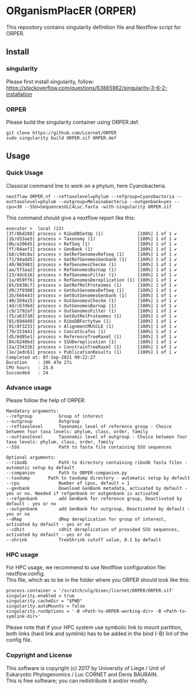 # ORganismPlacER (ORPER)

This repository contains singularity definition file and Nextflow script for ORPER.  

## Install

### singularity
Please first install singularity, follow:
https://stackoverflow.com/questions/63865962/singularity-3-6-2-installation  

### ORPER

Please build the singularity container using ORPER.def.

    git clone https://github.com/Lcornet/ORPER
    sudo singularity build ORPER.sif ORPER.def

## Usage

### Quick Usage

Classical command line to work on a phylum, here Cyanobacteria.

    nextflow ORPER.nf --reftaxolevel=phylum --refgroup=Cyanobacteria --outtaxolevel=phylum --outgroup=Melainabacteria --outgenbank=yes --cpu=30 --SSU=SequencesULC4Luc.fasta -with-singularity ORPER.sif

This command should give a nextflow report like this:

    executor >  local (23)
    [3f/8bd288] process > RiboDBSetUp (1)             [100%] 1 of 1 ✔
    [1b/d33ae5] process > Taxonomy (1)                [100%] 1 of 1 ✔
    [0b/e20645] process > RefSeq (1)                  [100%] 1 of 1 ✔
    [ff/04aef1] process > GenBank (1)                 [100%] 1 of 1 ✔
    [b8/c9dc0a] process > GetRefGenomesRefseq (1)     [100%] 1 of 1 ✔
    [71/94add5] process > GetRefGenomesGenbank (1)    [100%] 1 of 1 ✔
    [40/965983] process > RefGenomesCheckm (1)        [100%] 1 of 1 ✔
    [aa/5f3aa2] process > RefGenomesBarnap (1)        [100%] 1 of 1 ✔
    [23/4dcb16] process > RefGenomesFilter (1)        [100%] 1 of 1 ✔
    [1a/059ff6] process > RefGenomesDereplication (1) [100%] 1 of 1 ✔
    [65/b930c7] process > GetRefRelProteomes (1)      [100%] 1 of 1 ✔
    [d9/2f9308] process > GetOutGenomesRefSeq (1)     [100%] 1 of 1 ✔
    [2b/666443] process > GetOutGenomesGenbank (1)    [100%] 1 of 1 ✔
    [40/269a15] process > OutGenomesCheckm (1)        [100%] 1 of 1 ✔
    [4d/cb7dbd] process > OutGenomesBarnap (1)        [100%] 1 of 1 ✔
    [c9/1792af] process > OutGenomesFilter (1)        [100%] 1 of 1 ✔
    [f5/a63730] process > GetOutRelProteomes (1)      [100%] 1 of 1 ✔
    [01/69d4d9] process > RiboDBFortytwo (1)          [100%] 1 of 1 ✔
    [91/8f3231] process > AlignmentMUSCLE (1)         [100%] 1 of 1 ✔
    [79/153441] process > ConcatScafos (1)            [100%] 1 of 1 ✔
    [d5/6d85e1] process > ReferenceTreeRaxml (1)      [100%] 1 of 1 ✔
    [84/6240bd] process > SSUDereplication (1)        [100%] 1 of 1 ✔
    [2a/23433b] process > ConstrainTreeRaxml (1)      [100%] 1 of 1 ✔
    [1e/1edc61] process > PublicationResults (1)      [100%] 1 of 1 ✔
    Completed at: 07-Sep-2021 09:22:27
    Duration    : 20h 47m 27s
    CPU hours   : 25.6
    Succeeded   : 24

### Advance usage

Please follow the help of ORPER:

    Mandatory arguments:
    --refgroup          Group of interest
    --outgroup          Outgroup
    --reftaxolevel      Taxonomic level of reference group - Choice between four taxa levels: phylum, class, order, family
    --outtaxolevel      Taxonomic level of outgroup - Choice between four taxa levels: phylum, class, order, family
    --SSU               Path to fasta file containing SSU sequences                     

    Optional arguments:
    --ribodb            Path to directory containing ribodb fasta files - automatic setup by default
    --companion         Path to ORPER-companion.py 
    --taxdump 		Path to taxdump directory - automatic setup by default
    --cpu               Number of cpus, default = 1
    --genbank           Download GenBank metadata, activated by default - yes or no. Needed if refgenbank or outgenbank is activated
    --refgenbank        add GenBank for reference group, Deactivated by default - yes or no
    --outgenbank        add GenBank for outgroup, Deactivated by default - yes or no
    --dRep              dRep dereplication for group of interest, activated by default - yes or no
    --cdhit             cdhit dereplication of provided SSU sequences, activated by default - yes or no
    --shrink            TreeShrink cutoff value, 0.1 by default

### HPC usage

For HPC usage, we recommend to use Nextflow configuration file: nextflow.config.  
This file, which as to be in the folder where you ORPER should look like this:

	process.container = '/scratch/ulg/bioec/lcornet/ORPER/ORPER.sif'
	singularity.enabled = true
	singularity.cacheDir = "$PWD"
	singularity.autoMounts = false
	singularity.runOptions = '-B <Path-to-ORPER-working-dir> -B <Path-to-symlink-dir>'

Please note that if your HPC system use symbolic link to mount partition, both links (hard link and symlink) has to be added
in the bind (-B) linl of the config file.  

### Copyright and License
This software is copyright (c) 2017 by University of Liege / Unit of Eukaryotic Phylogenomics / Luc CORNET and Denis BAURAIN.  
This is free software; you can redistribute it and/or modify.  
